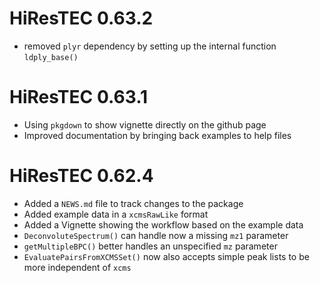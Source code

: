 # HiResTEC 0.63.2

* removed `plyr` dependency by setting up the internal function `ldply_base()`

# HiResTEC 0.63.1

* Using `pkgdown` to show vignette directly on the github page
* Improved documentation by bringing back examples to help files

# HiResTEC 0.62.4

* Added a `NEWS.md` file to track changes to the package
* Added example data in a `xcmsRawLike` format
* Added a Vignette showing the workflow based on the example data
* `DeconvoluteSpectrum()` can handle now a missing `mz1` parameter
* `getMultipleBPC()` better handles an unspecified `mz` parameter
* `EvaluatePairsFromXCMSSet()` now also accepts simple peak lists to be more
  independent of `xcms`
